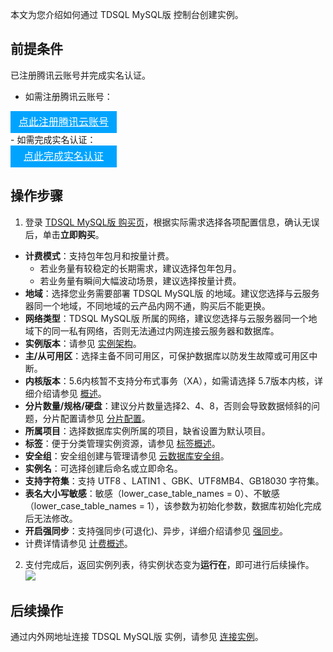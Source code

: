 本文为您介绍如何通过 TDSQL MySQL版 控制台创建实例。

## 前提条件
已注册腾讯云账号并完成实名认证。
- 如需注册腾讯云账号：
<div style="background-color:#00A4FF; width: 170px; height: 35px; line-height:35px; text-align:center;"><a href="https://cloud.tencent.com/register?s_url=https%3A%2F%2Fcloud.tencent.com%2F" target="_blank"  style="color: white; font-size:16px;" hotrep="document.guide.3128.btn1">点此注册腾讯云账号</a></div>
- 如需完成实名认证：
<div style="background-color:#00A4FF; width: 170px; height: 35px; line-height:35px; text-align:center;"><a href="https://console.cloud.tencent.com/developer" target="_blank"  style="color: white; font-size:16px;"  hotrep="document.guide.3128.btn2">点此完成实名认证</a></div>

## 操作步骤
1. 登录 [TDSQL MySQL版 购买页](https://console.cloud.tencent.com/tdsqld/tdmysql-buy)，根据实际需求选择各项配置信息，确认无误后，单击**立即购买**。
 - **计费模式**：支持包年包月和按量计费。
    - 若业务量有较稳定的长期需求，建议选择包年包月。
    - 若业务量有瞬间大幅波动场景，建议选择按量计费。
 - **地域**：选择您业务需要部署 TDSQL MySQL版 的地域。建议您选择与云服务器同一个地域，不同地域的云产品内网不通，购买后不能更换。
 - **网络类型**：TDSQL MySQL版 所属的网络，建议您选择与云服务器同一个地域下的同一私有网络，否则无法通过内网连接云服务器和数据库。
 - **实例版本**：请参见 [实例架构](https://cloud.tencent.com/document/product/557/11332)。
 - **主/从可用区**：选择主备不同可用区，可保护数据库以防发生故障或可用区中断。
 - **内核版本**：5.6内核暂不支持分布式事务（XA），如需请选择 5.7版本内核，详细介绍请参见 [概述](https://cloud.tencent.com/document/product/557/8765)。
 - **分片数量/规格/硬盘**：建议分片数量选择2、4、8，否则会导致数据倾斜的问题，分片配置请参见 [分片配置](https://cloud.tencent.com/document/product/557/9347)。
 - **所属项目**：选择数据库实例所属的项目，缺省设置为默认项目。
 - **标签**：便于分类管理实例资源，请参见 [标签概述](https://cloud.tencent.com/document/product/651/13334)。
 - **安全组**：安全组创建与管理请参见 [云数据库安全组](https://cloud.tencent.com/document/product/557/10106)。
 - **实例名**：可选择创建后命名或立即命名。
 - **支持字符集**：支持 UTF8 、LATIN1 、GBK、UTF8MB4、GB18030 字符集。
 - **表名大小写敏感**：敏感（lower_case_table_names = 0）、不敏感（lower_case_table_names = 1），该参数为初始化参数，数据库初始化完成后无法修改。
 - **开启强同步**：支持强同步(可退化)、异步，详细介绍请参见 [强同步](https://cloud.tencent.com/document/product/557/10570)。
 - 计费详情请参见 [计费概述](https://cloud.tencent.com/document/product/557/7703)。
2. 支付完成后，返回实例列表，待实例状态变为**运行在**，即可进行后续操作。
![](https://qcloudimg.tencent-cloud.cn/raw/a2910cd5cf26c49b04b7bd785f85b968.png)

## 后续操作
通过内外网地址连接 TDSQL MySQL版 实例，请参见 [连接实例](https://cloud.tencent.com/document/product/557/10238)。
